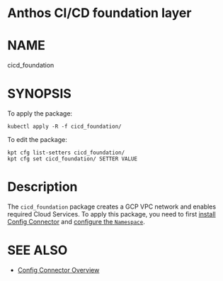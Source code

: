 Anthos CI/CD foundation layer
==================================================

# NAME

  cicd_foundation

# SYNOPSIS

To apply the package:

    kubectl apply -R -f cicd_foundation/

To edit the package:

    kpt cfg list-setters cicd_foundation/
    kpt cfg set cicd_foundation/ SETTER VALUE

# Description

The `cicd_foundation` package creates a GCP VPC network and enables required Cloud Services.
To apply this package, you need to first
[install Config Connector](https://cloud.google.com/config-connector/docs/how-to/install-upgrade-uninstall)
and [configure the `Namespace`](https://cloud.google.com/config-connector/docs/concepts/namespaces-and-projects).

# SEE ALSO

* [Config Connector Overview](https://cloud.google.com/config-connector/docs/overview)
